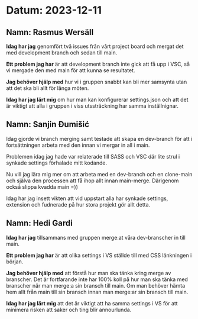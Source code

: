 # Datum: 2023-12-11

## Namn: Rasmus Wersäll

**Idag har jag** genomfört två issues från vårt project board och mergat det med development branch och sedan till main.

**Ett problem jag har** är att development branch inte gick att få upp i VSC, så vi mergade den med main för att kunna se resultatet.

**Jag behöver hjälp med** hur vi i gruppen snabbt kan bli mer samsynta utan att det ska bli allt för långa möten.

**Idag har jag lärt mig** om hur man kan konfigurerar settings.json och att det är viktigt att alla i gruppen i viss utssträckning har samma inställnignar.

## Namn: Sanjin Đumišić

Idag gjorde vi branch merging samt testade att skapa en dev-branch för att i fortsättningen arbeta med den innan vi mergar in all i main.

Problemen idag jag hade var relaterade till SASS och VSC där lite strul i synkade settings förhalade mitt kodande.

Nu vill jag lära mig mer om att arbeta med en dev-branch och en clone-main och själva den processen att få ihop allt innan main-merge. Därigenom
också slippa kvadda main =))

Idag har  jag insett vikten att vid uppstart alla har synkade settings, extension och fudnerade på hur stora projekt gör allt detta.

## Namn: Hedi Gardi

**Idag har jag** tillsammans med gruppen merge:at våra dev-branscher in till main.

**Ett problem jag har** är att olika settings i VS ställde till med CSS länkningen i början.

**Jag behöver hjälp med** att förstå hur man ska tänka kring merge av branscher. Det är fortfarande inte har 100% koll på hur man ska tänka med branscher när man merge:a sin bransch till main. Om man behöver hämta hem allt från main till sin bransch innan man merge:ar sin bransch till main.

**Idag har jag lärt mig** att det är viktigt att ha samma settings i VS för att minimera risken att saker och ting blir annourlunda.
